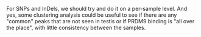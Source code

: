 For SNPs and InDels, we should try and do it on a per-sample level. And yes, some clustering analysis could be useful to see if there are any "common" peaks that are not seen in testis or if PRDM9 binding is "all over the place", with little consistency between the samples.
<!--stackedit_data:
eyJoaXN0b3J5IjpbNDI2ODk4MzYyXX0=
-->